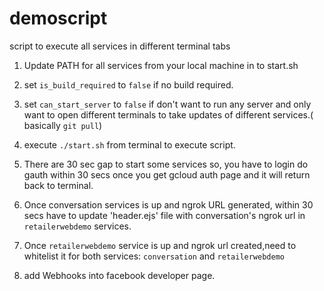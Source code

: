 # demoscript
script to execute all services in different terminal tabs

1. Update PATH for all services from your local machine in to start.sh
2. set `is_build_required` to `false` if no build required.
3. set `can_start_server` to `false` if don't want to run any server and only want to open different terminals to take updates of different services.( basically `git pull`)
4. execute `./start.sh` from terminal to execute script.


5. There are 30 sec gap to start some services so, you have to login do gauth within 30 secs once you get gcloud auth page and it will return back to terminal.
6. Once conversation services is up and ngrok URL generated, within 30 secs have to update 'header.ejs' file with conversation's ngrok url in `retailerwebdemo` services.

7. Once `retailerwebdemo` service is up and ngrok url created,need to whitelist it for both services: `conversation` and `retailerwebdemo`
8. add Webhooks into facebook developer page.
